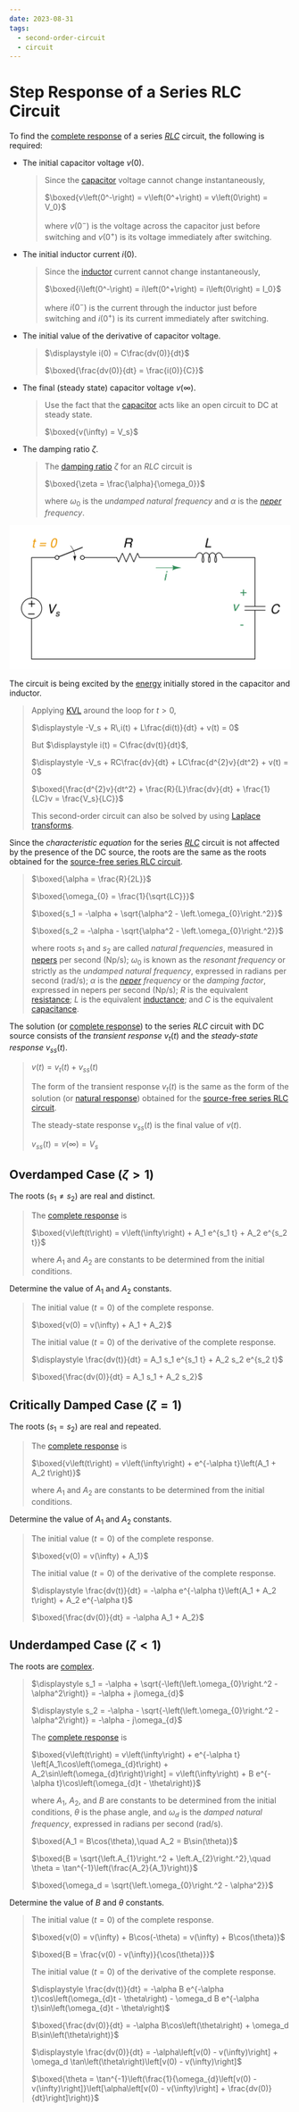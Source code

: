 ```yaml
---
date: 2023-08-31
tags:
  - second-order-circuit
  - circuit
---
```


# Step Response of a Series RLC Circuit

To find the [complete response](3dd672e8.md) of a series *[RLC](29569029.md)* circuit, the following is required:

- The initial capacitor voltage $v(0)$.

  > Since the [capacitor](48507115.md) voltage cannot change instantaneously,
  >
  > $\boxed{v\left(0^-\right) = v\left(0^+\right) = v\left(0\right) = V_0}$
  >
  > where $v\left(0^-\right)$ is the voltage across the capacitor just before switching and $v\left(0^+\right)$ is its voltage immediately after switching.

- The initial inductor current $i(0)$.

  > Since the [inductor](8be49ac8.md) current cannot change instantaneously,
  >
  > $\boxed{i\left(0^-\right) = i\left(0^+\right) = i\left(0\right) = I_0}$
  >
  > where $i\left(0^-\right)$ is the current through the inductor just before switching and $i\left(0^+\right)$ is its current immediately after switching.

- The initial value of the derivative of capacitor voltage.

  > $\displaystyle i(0) = C\frac{dv(0)}{dt}$
  >
  > $\boxed{\frac{dv(0)}{dt} = \frac{i(0)}{C}}$

- The final (steady state) capacitor voltage $v(\infty)$.

  > Use the fact that the [capacitor](48507115.md) acts like an open circuit to DC at steady state.
  >
  > $\boxed{v(\infty) = V_s}$

- The damping ratio $\zeta$.

  > The [damping ratio](a61ce3dd.md) $\zeta$ for an *RLC* circuit is
  >
  > $\boxed{\zeta = \frac{\alpha}{\omega_0}}$
  >
  > where $\omega_0$ is the *undamped natural frequency* and $\alpha$ is the *[neper](fd7cf1fa.md) frequency*.

![](./media/series-rlc-circuit-step-response.svg)

The circuit is being excited by the [energy](7e3e2f1f.md) initially stored in the capacitor and inductor.

> Applying [KVL](2a23acfb.md) around the loop for $t > 0$,
>
> $\displaystyle -V_s + R\,i(t) + L\frac{di(t)}{dt} + v(t) = 0$
>
> But $\displaystyle i(t) = C\frac{dv(t)}{dt}$,
>
> $\displaystyle -V_s + RC\frac{dv}{dt} + LC\frac{d^{2}v}{dt^2} + v(t) = 0$
>
> $\boxed{\frac{d^{2}v}{dt^2} + \frac{R}{L}\frac{dv}{dt} + \frac{1}{LC}v = \frac{V_s}{LC}}$
>
> This second-order circuit can also be solved by using [Laplace transforms](b2aaf243.md).

Since the *characteristic equation* for the series *[RLC](29569029.md)* circuit is not affected by the presence of the DC source, the roots are the same as the roots obtained for the [source-free series RLC circuit](7c356ea5.md).

> $\boxed{\alpha = \frac{R}{2L}}$
>
> $\boxed{\omega_{0} = \frac{1}{\sqrt{LC}}}$
>
> $\boxed{s_1 = -\alpha + \sqrt{\alpha^2 - \left.\omega_{0}\right.^2}}$
>
> $\boxed{s_2 = -\alpha - \sqrt{\alpha^2 - \left.\omega_{0}\right.^2}}$
>
> where roots $s_1$ and $s_2$ are called *natural frequencies*, measured in [nepers](fd7cf1fa.md) per second $(\textrm{Np}/\textrm{s})$; $\omega_0$ is known as the *resonant frequency* or strictly as the *undamped natural frequency*, expressed in radians per second $(\textrm{rad}/\textrm{s})$; $\alpha$ is the *[neper](fd7cf1fa.md) frequency* or the *damping factor*, expressed in nepers per second $(\textrm{Np}/\textrm{s})$; $R$ is the equivalent [resistance](427b2567.md); $L$ is the equivalent [inductance](8be49ac8.md); and $C$ is the equivalent [capacitance](48507115.md).

The solution (or [complete response](3dd672e8.md)) to the series *RLC* circuit with DC source consists of the *transient response* $v_{t}(t)$ and the *steady-state response* $v_{ss}(t)$.

> $\displaystyle v(t) = v_{t}(t) + v_{ss}(t)$
>
> The form of the transient response $v_{t}(t)$ is the same as the form of the solution (or [natural response](ea5e865c.md)) obtained for the [source-free series RLC circuit](7c356ea5.md).
>
> The steady-state response $v_{ss}(t)$ is the final value of $v(t)$.
>
> $\displaystyle v_{ss}(t) = v(\infty) = V_s$

## Overdamped Case ($\zeta > 1$)

The roots $(s_1 \neq s_2)$ are real and distinct.

> The [complete response](3dd672e8.md) is
>
> $\boxed{v\left(t\right) = v\left(\infty\right) + A_1 e^{s_1 t} + A_2 e^{s_2 t}}$
>
> where $A_1$ and $A_2$ are constants to be determined from the initial conditions.

Determine the value of $A_1$ and $A_2$ constants.

> The initial value $(t = 0)$ of the complete response.
>
> $\boxed{v(0) = v(\infty) + A_1 + A_2}$
>
> The initial value $(t = 0)$ of the derivative of the complete response.
>
> $\displaystyle \frac{dv(t)}{dt} = A_1 s_1 e^{s_1 t} + A_2 s_2 e^{s_2 t}$
>
> $\boxed{\frac{dv(0)}{dt} = A_1 s_1 + A_2 s_2}$

## Critically Damped Case ($\zeta = 1$)

The roots $(s_1 = s_2)$ are real and repeated.

> The [complete response](3dd672e8.md) is
>
> $\boxed{v\left(t\right) = v\left(\infty\right) + e^{-\alpha t}\left(A_1 + A_2 t\right)}$
>
> where $A_1$ and $A_2$ are constants to be determined from the initial conditions.

Determine the value of $A_1$ and $A_2$ constants.

> The initial value $(t = 0)$ of the complete response.
>
> $\boxed{v(0) = v(\infty) + A_1}$
>
> The initial value $(t = 0)$ of the derivative of the complete response.
>
> $\displaystyle \frac{dv(t)}{dt} = -\alpha e^{-\alpha t}\left(A_1 + A_2 t\right) + A_2 e^{-\alpha t}$
>
> $\boxed{\frac{dv(0)}{dt} = -\alpha A_1 + A_2}$

## Underdamped Case ($\zeta < 1$)

The roots are [complex](9efce189.md).

> $\displaystyle s_1 = -\alpha + \sqrt{-\left(\left.\omega_{0}\right.^2 - \alpha^2\right)} = -\alpha + j\omega_{d}$
>
> $\displaystyle s_2 = -\alpha - \sqrt{-\left(\left.\omega_{0}\right.^2 - \alpha^2\right)} = -\alpha - j\omega_{d}$
>
> The [complete response](3dd672e8.md) is
>
> $\boxed{v\left(t\right) = v\left(\infty\right) + e^{-\alpha t} \left[A_1\cos\left(\omega_{d}t\right) + A_2\sin\left(\omega_{d}t\right)\right] = v\left(\infty\right) + B e^{-\alpha t}\cos\left(\omega_{d}t - \theta\right)}$
>
> where $A_1$, $A_2$, and $B$ are constants to be determined from the initial conditions, $\theta$ is the phase angle, and $\omega_d$ is the *damped natural frequency*, expressed in radians per second $(\textrm{rad}/\textrm{s})$.
>
> $\boxed{A_1 = B\cos(\theta),\quad A_2 = B\sin(\theta)}$
>
> $\boxed{B = \sqrt{\left.A_{1}\right.^2 + \left.A_{2}\right.^2},\quad \theta = \tan^{-1}\left(\frac{A_2}{A_1}\right)}$
>
> $\boxed{\omega_d = \sqrt{\left.\omega_{0}\right.^2 - \alpha^2}}$

Determine the value of $B$ and $\theta$ constants.

> The initial value $(t = 0)$ of the complete response.
>
> $\boxed{v(0) = v(\infty) + B\cos(-\theta) = v(\infty) + B\cos(\theta)}$
>
> $\boxed{B = \frac{v(0) - v(\infty)}{\cos(\theta)}}$
>
> The initial value $(t = 0)$ of the derivative of the complete response.
>
> $\displaystyle \frac{dv(t)}{dt} = -\alpha B e^{-\alpha t}\cos\left(\omega_{d}t - \theta\right) - \omega_d B e^{-\alpha t}\sin\left(\omega_{d}t - \theta\right)$
>
> $\boxed{\frac{dv(0)}{dt} = -\alpha B\cos\left(\theta\right) + \omega_d B\sin\left(\theta\right)}$
>
> $\displaystyle \frac{dv(0)}{dt} = -\alpha\left[v(0) - v(\infty)\right] + \omega_d \tan\left(\theta\right)\left[v(0) - v(\infty)\right]$
>
> $\boxed{\theta = \tan^{-1}\left(\frac{1}{\omega_{d}\left[v(0) - v(\infty)\right]}\left[\alpha\left[v(0) - v(\infty)\right] + \frac{dv(0)}{dt}\right]\right)}$
